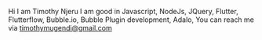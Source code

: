 Hi I am Timothy Njeru
I am good in Javascript, NodeJs, JQuery, Flutter, Flutterflow, Bubble.io, Bubble Plugin development, Adalo, 
You can reach me via timothymugendi@gmail.com
